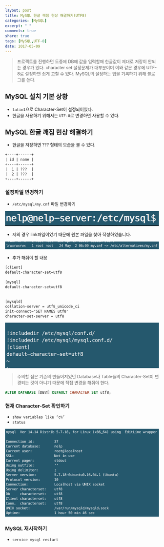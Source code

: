 ```yaml
---
layout: post
title: MySQL 한글 깨짐 현상 해결하기(UTF8)
categories: [MySQL]
excerpt: " "
comments: true
share: true
tags: [MySQL,UTF-8]
date: 2017-05-09
---
```


> 프로젝트를 진행하던 도중에 DB에 값을 입력할때 한글값이 제대로 저장이 안되는 경우가 있다. character set 설정문제가 대부분이며 이와 같은 경우에 UTF-8로 설정하면 쉽게 고칠 수 있다. MySQL의 설정하는 법을 기록하기 위해 블로그를 쓴다.

## MySQL 설치 기본 상황
- `latin1`으로 Character-Set이 설정되어있다.
- 한글을 사용하기 위해서는 `UTF-8`로 변경하면 사용할 수 있다.

## MySQL 한글 깨짐 현상 해결하기
- 한글을 저장하면 ??? 형태의 모습을 볼 수 있다.

```
+----+------+
| id | name |
+----+------+
|  1 | ???  |
|  2 | ???  |
+----+------+
```


### 설정파일 변경하기
- `/etc/mysql/my.cnf` 파일 변경하기

![No Image](/assets/posts/20170509/1.PNG)

- 저의 경우 link파일이었기 때문에 원본 파일을 찾아 작성하였습니다.

![No Image](/assets/posts/20170509/2.PNG)

- 추가 해줘야 할 내용

```
[client]
default-character-set=utf8

[mysql]
default-character-set=utf8


[mysqld]
collation-server = utf8_unicode_ci
init-connect='SET NAMES utf8'
character-set-server = utf8
```
![No Image](/assets/posts/20170509/3.PNG)

> 주의할 점은 기존의 만들어져있던 Database나 Table들의 Character-Set이 변경되는 것이 아니기 때문에 직접 변경을 해줘야 한다.

``` sql
ALTER DATABASE [DB명] DEFAULT CHARACTER SET utf8;
```

### 현재 Character-Set 확인하기
- `show variables like ‘c%’`
- `status`

![No Image](/assets/posts/20170509/4.PNG)

### MySQL 재시작하기
- `service mysql restart`
